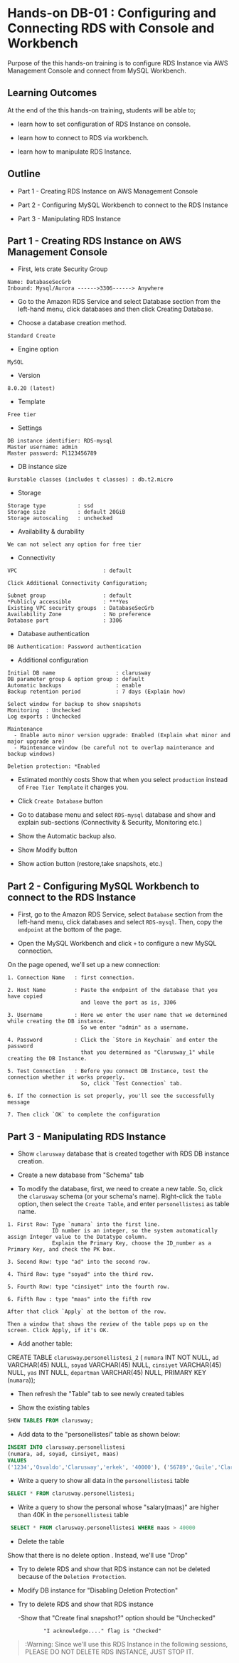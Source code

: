 
# Hands-on DB-01 : Configuring and Connecting RDS with Console and Workbench

Purpose of the this hands-on training is to configure RDS Instance via AWS Management Console and connect from MySQL Workbench.

## Learning Outcomes

At the end of the this hands-on training, students will be able to;

- learn how to set configuration of RDS Instance on console.

- learn how to connect to RDS via workbench.

- learn how to manipulate RDS Instance.

## Outline

- Part 1 - Creating RDS Instance on AWS Management Console

- Part 2 - Configuring MySQL Workbench to connect to the RDS Instance

- Part 3 - Manipulating RDS Instance

## Part 1 - Creating RDS Instance on AWS Management Console

- First, lets crate Security Group
```text
Name: DatabaseSecGrb
Inbound: Mysql/Aurora ------>3306------> Anywhere
```
 

-  Go to the Amazon RDS Service and select Database section from the left-hand menu, click databases and then click Creating Database.

- Choose a database creation method.

```text
Standard Create
```

- Engine option

```text
MySQL
```

- Version

```text
8.0.20 (latest)
```

- Template

```text
Free tier
```

- Settings

```text
DB instance identifier: RDS-mysql
Master username: admin
Master password: Pl123456789
```

- DB instance size

```text
Burstable classes (includes t classes) : db.t2.micro
```

- Storage

```text
Storage type          : ssd
Storage size          : default 20GiB
Storage autoscaling   : unchecked
```

- Availability & durability

```text
We can not select any option for free tier
```

- Connectivity

```text
VPC                           : default

Click Additional Connectivity Configuration;

Subnet group                  : default
*Publicly accessible          : ***Yes
Existing VPC security groups  : DatabaseSecGrb
Availability Zone             : No preference
Database port                 : 3306
```

- Database authentication

```text
DB Authentication: Password authentication
```

- Additional configuration

```text
Initial DB name                   : clarusway
DB parameter group & option group : default
Automatic backups                 : enable
Backup retention period           : 7 days (Explain how)

Select window for backup to show snapshots
Monitoring  : Unchecked
Log exports : Unchecked

Maintenance
  - Enable auto minor version upgrade: Enabled (Explain what minor and major upgrade are)
  - Maintenance window (be careful not to overlap maintenance and backup windows)

Deletion protection: *Enabled
```

- Estimated monthly costs
Show that when you select `production` instead of `Free Tier Template` it charges you.

- Click `Create Database` button

- Go to database menu and select `RDS-mysql` database and show and explain sub-sections (Connectivity & Security, Monitoring etc.)

- Show the Automatic backup also.

- Show Modify button

- Show action button (restore,take snapshots, etc.)

## Part 2 - Configuring MySQL Workbench to connect to the RDS Instance

- First, go to the Amazon RDS Service, select `Database` section from the left-hand menu, click databases and select `RDS-mysql`. Then, copy the `endpoint` at the bottom of the page.

- Open the MySQL Workbench and click `+` to configure a new MySQL connection.

On the page opened, we'll set up a new connection:

```text
1. Connection Name   : first connection.

2. Host Name         : Paste the endpoint of the database that you have copied 
                       and leave the port as is, 3306

3. Username          : Here we enter the user name that we determined while creating the DB instance.
                       So we enter "admin" as a username.

4. Password          : Click the `Store in Keychain` and enter the password 
                       that you determined as "Clarusway_1" while creating the DB Instance.

5. Test Connection   : Before you connect DB Instance, test the connection whether it works properly.
                       So, click `Test Connection` tab.

6. If the connection is set properly, you'll see the successfully message

7. Then click `OK` to complete the configuration
```

## Part 3 - Manipulating RDS Instance

- Show `clarusway` database that is created together with RDS DB instance creation.

- Create a new database from "Schema" tab

- To modify the database, first, we need to create a new table. So, click the `clarusway` schema (or your schema's name). Right-click the `Table` option, then select the `Create Table`, and enter `personellistesi` as table name.

```text
1. First Row: Type `numara` into the first line. 
              ID number is an integer, so the system automatically assign Integer value to the Datatype column.
              Explain the Primary Key, choose the ID_number as a Primary Key, and check the PK box.

3. Second Row: type "ad" into the second row.

4. Third Row: type "soyad" into the third row.

5. Fourth Row: type "cinsiyet" into the fourth row.

6. Fifth Row : type "maas" into the fifth row

After that click `Apply` at the bottom of the row.

Then a window that shows the review of the table pops up on the screen. Click Apply, if it's OK.
```

- Add another table:

CREATE TABLE `clarusway`.`personellistesi_2` (
  `numara` INT NOT NULL,
  `ad` VARCHAR(45) NULL,
  `soyad` VARCHAR(45) NULL,
  `cinsiyet` VARCHAR(45) NULL,
  `yas` INT NULL,
  `departman` VARCHAR(45) NULL,
  PRIMARY KEY (`numara`));


- Then refresh the "Table" tab to see newly created tables 

- Show the existing tables

```sql
SHOW TABLES FROM clarusway;
```
- Add data to the "personellistesi" table as shown below:

```sql
INSERT INTO clarusway.personellistesi
(numara, ad, soyad, cinsiyet, maas)
VALUES
('1234','Osvaldo','Clarusway','erkek', '40000'), ('56789','Guile','Clarusway','erkek', '50000'), ('007','Victor','Clarusway','erkek', '60000'), ('007547','Serdar','Clarusway','erkek', '70000');
```

- Write a query to show all data in the `personellistesi` table

```sql
SELECT * FROM clarusway.personellistesi;
```

- Write a query to show the personal whose "salary(maas)" are higher than 40K in the `personellistesi` table

```sql
 SELECT * FROM clarusway.personellistesi WHERE maas > 40000
```

- Delete the table 

Show that there is no delete option . Instead, we'll use "Drop"


- Try to delete RDS and show that RDS instance can not be deleted because of the `Deletion Protection`.

- Modify DB instance for "Disabling Deletion Protection"

- Try to delete RDS and show that RDS instance

   -Show that "Create final snapshot?" option should be "Unchecked"
       
              "I acknowledge...." flag is "Checked"

> :Warning: Since we'll use this RDS Instance in the following sessions, PLEASE DO NOT DELETE RDS INSTANCE, JUST STOP IT.
